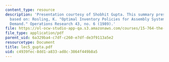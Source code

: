 ```yaml
---
content_type: resource
description: 'Presentation courtesy of Shobhit Gupta. This summary presentation is
  based on: Rosling, K. "Optimal Inventory Policies for Assembly Systems Under Random
  Demand." Operations Research 43, no. 6 (1989).'
file: https://ol-ocw-studio-app-qa.s3.amazonaws.com/courses/15-764-the-theory-of-operations-management-spring-2004/c4939fec8dd1a833ad8c3864f449b8a5_lec5_gupta.pdf
file_type: application/pdf
parent_uid: 6a329ba4-c7df-c260-e7df-de3f9113a5e2
resourcetype: Document
title: lec5_gupta.pdf
uid: c4939fec-8dd1-a833-ad8c-3864f449b8a5
---
```

